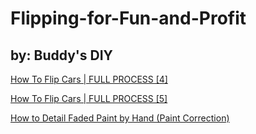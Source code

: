 # Flipping-for-Fun-and-Profit
## by: Buddy's DIY
[How To Flip Cars | FULL PROCESS [4]](https://youtu.be/6bue3zRv_xg)

[How To Flip Cars | FULL PROCESS [5]](https://youtu.be/w7BRAT0J_sg)

[How to Detail Faded Paint by Hand (Paint Correction)](https://youtu.be/vUdSUDObwVc)
